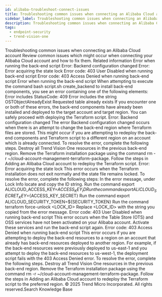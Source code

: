 ```yaml
---
id: alibaba-troubleshoot-connect-issues
title: Troubleshooting common issues when connecting an Alibaba Cloud account
sidebar_label: Troubleshooting common issues when connecting an Alibaba Cloud account
description: Troubleshooting common issues when connecting an Alibaba Cloud account
tags:
  - endpoint-security
  - trend-vision-one
---
```


 Troubleshooting common issues when connecting an Alibaba Cloud account Review common issues which might occur when connecting your Alibaba Cloud account and how to fix them. Related information Error when running the back-end script Error: Backend configuration changed Error: Error acquiring the state lock Error code: 403 User Disabled when running back-end script Error code: 403 Access Denied when running back-end script Error when running the back-end script When attempting to execute the command bash script.sh create_backend to install back-end components, you see an error containing one of the following elements: Error includes StatusCode: 409 Error includes the string OSTObjectAlreadyExist Requested table already exists If you encounter one or both of these errors, the back-end components have already been installed and deployed to the target account and target region. You can safely proceed with deploying the Terraform script. Error: Backend configuration changed The error Backend configuration changed occurs when there is an attempt to change the back-end region where Terraform files are stored. This might occur if you are attempting to redeploy the back-end components and Terraform script to a different region on an account which is already connected. To resolve the error, complete the following steps. Destroy all Trend Vision One resources in the previous back-end region. Remove the Terraform installation package using the command rm -r ~/cloud-account-management-terraform-package. Follow the steps in Adding an Alibaba Cloud account to redeploy the Terraform script. Error: Error acquiring the state lock This error occurs when the Terraform installation does not exit normally and the state file remains locked. To resolve the error, complete the following steps: In the error message, under Lock Info locate and copy the ID string. Run the command export ALICLOUD_ACCESS_KEY=${ACCESS_KEY_ID} Run the command export ALICLOUD_SECRET_KEY=${ACCESS_KEY_SECRET} Run the command export ALICLOUD_SECURITY_TOKEN=${SECURITY_TOKEN} Run the command terraform force-unlock <LOCK_ID> Replace <LOCK_ID> with the string you copied from the error message. Error code: 403 User Disabled when running back-end script This error occurs when the Table Store (OTS) and OSS services have not been activated on your Alibaba account. Activate these services and run the back-end script again. Error code: 403 Access Denied when running back-end script This error occurs if you are attempting to deploy the back-end resources to a region on an account that already has back-end resources deployed to another region. For example, if the back-end resources were previously deployed to us-east-1 and you attempt to deploy the back-end resources to us-west-1, the deployment script fails with the 403 Access Denied error. To resolve the error, complete the following steps. Destroy all Trend Vision One resources in the previous back-end region. Remove the Terraform installation package using the command rm -r ~/cloud-account-management-terraform-package. Follow the steps in Adding an Alibaba Cloud account to redeploy the Terraform script to the preferred region. © 2025 Trend Micro Incorporated. All rights reserved.Search Knowledge Base